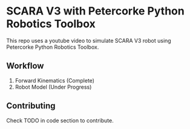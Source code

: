 
# SCARA V3 with Petercorke Python Robotics Toolbox

This repo uses a youtube video to simulate SCARA V3 robot using Petercorke Python Robotics Toolbox.

## Workflow

1. Forward Kinematics (Complete)
2. Robot Model (Under Progress)

## Contributing

Check TODO in code section to contribute.
